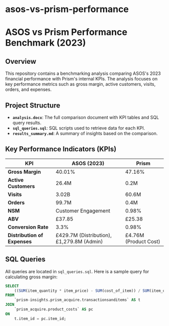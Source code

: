 # asos-vs-prism-performance

# ASOS vs Prism Performance Benchmark (2023)

## Overview
This repository contains a benchmarking analysis comparing ASOS's 2023 financial performance with Prism's internal KPIs. The analysis focuses on key performance metrics such as gross margin, active customers, visits, orders, and expenses.

## Project Structure
- **`analysis.docx`**: The full comparison document with KPI tables and SQL query results.
- **`sql_queries.sql`**: SQL scripts used to retrieve data for each KPI.
- **`results_summary.md`**: A summary of insights based on the comparison.

## Key Performance Indicators (KPIs)
| **KPI**                | **ASOS (2023)** | **Prism** |
|------------------------|-----------------|-----------|
| **Gross Margin**        | 40.01%           | 47.16%    |
| **Active Customers**    | 26.4M            | 0.2M      |
| **Visits**              | 3.02B            | 60.6M     |
| **Orders**              | 99.7M            | 0.4M      |
| **NSM**                 | Customer Engagement | 0.98%  |
| **ABV**                 | £37.85           | £25.38    |
| **Conversion Rate**     | 3.3%             | 0.98%     |
| **Distribution of Expenses** | £429.7M (Distribution), £1,279.8M (Admin) | £4.76M (Product Cost) |

## SQL Queries
All queries are located in `sql_queries.sql`. Here is a sample query for calculating gross margin:
```sql
SELECT 
    ((SUM(item_quantity * item_price) - SUM(cost_of_item)) / SUM(item_quantity * item_price)) * 100 AS gross_margin_percentage
FROM 
    `prism-insights.prism_acquire.transactionsanditems` AS t
JOIN 
    `prism_acquire.product_costs` AS pc
ON 
    t.item_id = pc.item_id;
